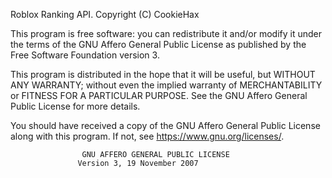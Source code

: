 Roblox Ranking API.
Copyright (C) CookieHax

This program is free software: you can redistribute it and/or modify
it under the terms of the GNU Affero General Public License as
published by the Free Software Foundation version 3.

This program is distributed in the hope that it will be useful,
but WITHOUT ANY WARRANTY; without even the implied warranty of
MERCHANTABILITY or FITNESS FOR A PARTICULAR PURPOSE.  See the
GNU Affero General Public License for more details.

You should have received a copy of the GNU Affero General Public License
along with this program.  If not, see <https://www.gnu.org/licenses/>.

                    GNU AFFERO GENERAL PUBLIC LICENSE
                   Version 3, 19 November 2007
